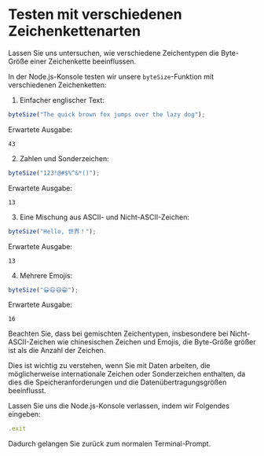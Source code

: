 # Testen mit verschiedenen Zeichenkettenarten

Lassen Sie uns untersuchen, wie verschiedene Zeichentypen die Byte-Größe einer Zeichenkette beeinflussen.

In der Node.js-Konsole testen wir unsere `byteSize`-Funktion mit verschiedenen Zeichenketten:

1. Einfacher englischer Text:

```javascript
byteSize("The quick brown fox jumps over the lazy dog");
```

Erwartete Ausgabe:

```
43
```

2. Zahlen und Sonderzeichen:

```javascript
byteSize("123!@#$%^&*()");
```

Erwartete Ausgabe:

```
13
```

3. Eine Mischung aus ASCII- und Nicht-ASCII-Zeichen:

```javascript
byteSize("Hello, 世界！");
```

Erwartete Ausgabe:

```
13
```

4. Mehrere Emojis:

```javascript
byteSize("😀😃😄😁");
```

Erwartete Ausgabe:

```
16
```

Beachten Sie, dass bei gemischten Zeichentypen, insbesondere bei Nicht-ASCII-Zeichen wie chinesischen Zeichen und Emojis, die Byte-Größe größer ist als die Anzahl der Zeichen.

Dies ist wichtig zu verstehen, wenn Sie mit Daten arbeiten, die möglicherweise internationale Zeichen oder Sonderzeichen enthalten, da dies die Speicheranforderungen und die Datenübertragungsgrößen beeinflusst.

Lassen Sie uns die Node.js-Konsole verlassen, indem wir Folgendes eingeben:

```javascript
.exit
```

Dadurch gelangen Sie zurück zum normalen Terminal-Prompt.
